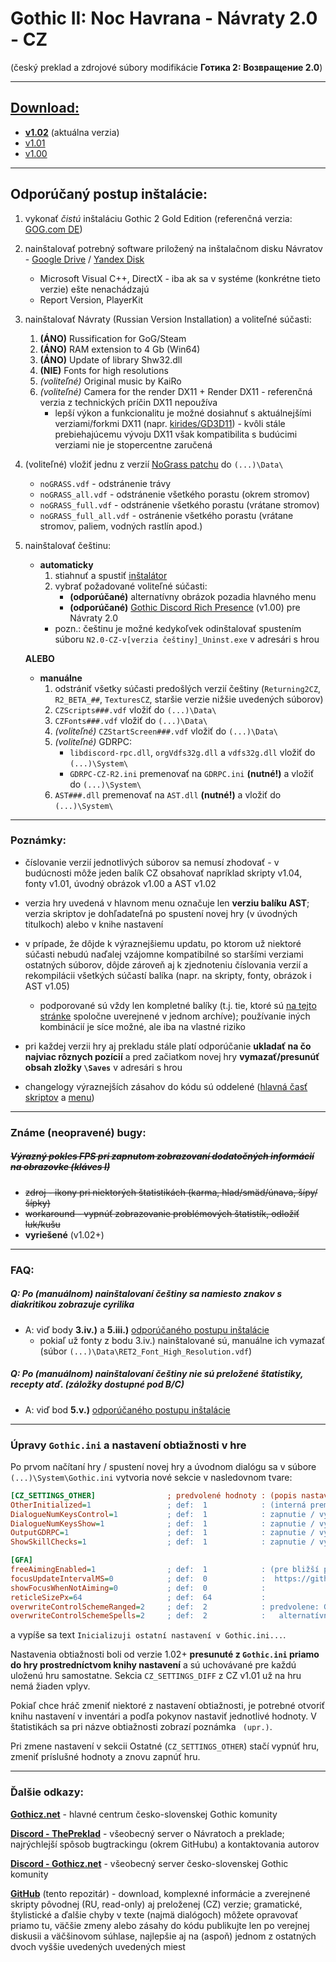 # Gothic II: Noc Havrana - Návraty 2.0 - CZ

(český preklad a zdrojové súbory modifikácie **Готика 2: Возвращение 2.0**)

---

## [Download:](https://github.com/helpo1/Navraty-CZ/releases)
- **[v1.02](https://github.com/helpo1/Navraty-CZ/releases/tag/v1.02)** (aktuálna verzia)
- [v1.01](https://github.com/helpo1/Navraty-CZ/releases/tag/v1.01)
- [v1.00](https://github.com/helpo1/Navraty-CZ/releases/tag/v1.00)

---

## Odporúčaný postup inštalácie:
1. vykonať *čistú* inštaláciu Gothic 2 Gold Edition (referenčná verzia: [GOG.com DE](https://www.gog.com/game/gothic_2_gold_edition))
2. nainštalovať potrebný software priložený na inštalačnom disku Návratov - [Google Drive](https://drive.google.com/file/d/1OymeXz9tHwRq0AQNCD3C8yp5-hvIHf7c/view) / [Yandex Disk](https://yadi.sk/d/nueDqvB43JL6Fx)
   - Microsoft Visual C++, DirectX - iba ak sa v systéme (konkrétne tieto verzie) ešte nenachádzajú
   - Report Version, PlayerKit
3. nainštalovať Návraty (Russian Version Installation) a voliteľné súčasti:
   1. **(ÁNO)** Russification for GoG/Steam
   2. **(ÁNO)** RAM extension to 4 Gb (Win64)
   3. **(ÁNO)** Update of library Shw32.dll
   4. **(NIE)** Fonts for high resolutions
   5. *(voliteľné)* Original music by KaiRo
   6. *(voliteľné)* Camera for the render DX11 + Render DX11 - referenčná verzia z technických príčin DX11 nepoužíva
      - lepší výkon a funkcionalitu je možné dosiahnuť s aktuálnejšími verziami/forkmi DX11 (napr. [kirides/GD3D11](https://github.com/kirides/GD3D11/releases)) - kvôli stále prebiehajúcemu vývoju DX11 však kompatibilita s budúcimi verziami nie je stopercentne zaručená
4. (voliteľné) vložiť jednu z verzií [NoGrass patchu](https://yadi.sk/d/uumUOh_U3GSSyL) do `(...)\Data\`
   - `noGRASS.vdf` - odstránenie trávy
   - `noGRASS_all.vdf` - odstránenie všetkého porastu (okrem stromov)
   - `noGRASS_full.vdf` - odstránenie všetkého porastu (vrátane stromov)
   - `noGRASS_full_all.vdf` - ostránenie všetkého porastu (vrátane stromov, paliem, vodných rastlín apod.)

5. nainštalovať češtinu:
   - **automaticky**
     1. stiahnuť a spustiť [inštalátor](https://github.com/helpo1/Navraty-CZ/releases/latest)
	 2. vybrať požadované voliteľné súčasti:
	    - **(odporúčané)** alternatívny obrázok pozadia hlavného menu
		- **(odporúčané)** [Gothic Discord Rich Presence](https://github.com/helpo1/GDRPC) (v1.00) pre Návraty 2.0
	   - pozn.: češtinu je možné kedykoľvek odinštalovať spustením súboru `N2.0-CZ-v[verzia češtiny]_Uninst.exe` v adresári s hrou

   **ALEBO**
   - **manuálne**
     1. odstrániť všetky súčasti predošlých verzií češtiny (`Returning2CZ`, `R2_BETA_##`, `TexturesCZ`, staršie verzie nižšie uvedených súborov)
     2. `CZScripts###.vdf` vložiť do `(...)\Data\`
     3. `CZFonts###.vdf` vložiť do `(...)\Data\`
     4. *(voliteľné)* `CZStartScreen###.vdf` vložiť do `(...)\Data\`
	 5. *(voliteľné)*  GDRPC:
        - `libdiscord-rpc.dll`, `orgVdfs32g.dll` a `vdfs32g.dll` vložiť do `(...)\System\`
		- `GDRPC-CZ-R2.ini` premenovať na `GDRPC.ini` **(nutné!)** a vložiť do `(...)\System\`
     6. `AST###.dll` premenovať na `AST.dll` **(nutné!)** a vložiť do `(...)\System\`

---

### Poznámky:

- číslovanie verzií jednotlivých súborov sa nemusí zhodovať - v budúcnosti môže jeden balík CZ obsahovať napríklad skripty v1.04, fonty v1.01, úvodný obrázok v1.00 a AST v1.02

- verzia hry uvedená v hlavnom menu označuje len **verziu balíku AST**; verzia skriptov je dohľadateľná po spustení novej hry (v úvodných titulkoch) alebo v knihe nastavení

- v prípade, že dôjde k výraznejšiemu updatu, po ktorom už niektoré súčasti nebudú naďalej vzájomne kompatibilné so staršími verziami ostatných súborov, dôjde zároveň aj k zjednoteniu číslovania verzií a rekompilácii všetkých súčastí balíka (napr. na skripty, fonty, obrázok i AST v1.05)
  - podporované sú vždy len kompletné balíky (t.j. tie, ktoré sú [na tejto stránke](#download) spoločne uverejnené v jednom archíve); používanie iných kombinácií je síce možné, ale iba na vlastné riziko

- pri každej verzii hry aj prekladu stále platí odporúčanie **ukladať na čo najviac rôznych pozícií** a pred začiatkom novej hry **vymazať/presunúť obsah zložky `\Saves`** v adresári s hrou

- changelogy výraznejších zásahov do kódu sú oddelené ([hlavná časť skriptov](/CZ-Main/CZ-Main-Changelog.txt) a [menu](/CZ-Menu/CZ-Menu-Changelog.txt))

---

### Známe (neopravené) bugy:

##### ~~Výrazný pokles FPS pri zapnutom zobrazovaní dodatočných informácií na obrazovke (kláves I)~~
- ~~zdroj - ikony pri niektorých štatistikách (karma, hlad/smäd/únava, šípy/šípky)~~
- ~~workaround - vypnúť zobrazovanie problémových štatistík, odložiť luk/kušu~~
- **vyriešené** (v1.02+)

---

### FAQ:

##### Q: Po (manuálnom) nainštalovaní češtiny sa namiesto znakov s diakritikou zobrazuje cyrilika
- A: viď body **3.iv.)** a **5.iii.)** [odporúčaného postupu inštalácie](#odporúčaný-postup-inštalácie)
  - pokiaľ už fonty z bodu 3.iv.) nainštalované sú, manuálne ich vymazať (súbor `(...)\Data\RET2_Font_High_Resolution.vdf`)

##### Q: Po (manuálnom) nainštalovaní češtiny nie sú preložené štatistiky, recepty atď. (záložky dostupné pod B/C)
- A: viď bod **5.v.)** [odporúčaného postupu inštalácie](#odporúčaný-postup-inštalácie)

---

### Úpravy `Gothic.ini` a nastavení obtiažnosti v hre
Po prvom načítaní hry / spustení novej hry a úvodnom dialógu sa v súbore `(...)\System\Gothic.ini` vytvoria nové sekcie v nasledovnom tvare:

```ini
[CZ_SETTINGS_OTHER]                ; predvolené hodnoty : (popis nastavenia)
OtherInitialized=1                 ; def:  1            : (interná premenná)
DialogueNumKeysControl=1           ; def:  1            : zapnutie / vypnutie upraveného ovládania dialógových možností číslami
DialogueNumKeysShow=1              ; def:  1            : zapnutie / vypnutie zobrazovania čísel vedľa dialógových možností
OutputGDRPC=1                      ; def:  1            : zapnutie / vypnutie Discord integrácie cez Discord Rich Presence
ShowSkillChecks=1                  ; def:  1            : zapnutie / vypnutie zobrazovania skill checkov v dialógoch

[GFA]
freeAimingEnabled=1                ; def:  1            : (pre bližší popis GFA nastavení pozri
focusUpdateIntervalMS=0            ; def:  0            :  https://github.com/szapp/GothicFreeAim/wiki/Free-Aiming#ini-settings)
showFocusWhenNotAiming=0           ; def:  0            :
reticleSizePx=64                   ; def:  64           :
overwriteControlSchemeRanged=2     ; def:  2            : predvolene: G2 schéma ovládania (mierenie pravým tlačidlom myši, streľba tlačidlom akcie; umožňuje pohyb vpred počas mierenia)
overwriteControlSchemeSpells=2     ; def:  2            :   alternatívne: G1 schéma ovládania (mierenie tlačidlom akcie, streľba tlačidlom pohybu vpred; neumožňuje pohyb vpred počas mierenia)
```

a vypíše sa text `Inicializuji ostatní nastavení v Gothic.ini...`.

Nastavenia obtiažnosti boli od verzie 1.02+ **presunuté z `Gothic.ini` priamo do hry prostredníctvom knihy nastavení** a sú uchovávané pre každú uloženú hru samostatne. Sekcia `CZ_SETTINGS_DIFF` z CZ v1.01 už na hru nemá žiaden vplyv.

Pokiaľ chce hráč zmeniť niektoré z nastavení obtiažnosti, je potrebné otvoriť knihu nastavení v inventári a podľa pokynov nastaviť jednotlivé hodnoty. V štatistikách sa pri názve obtiažnosti zobrazí poznámka ` (upr.)`.

Pri zmene nastavení v sekcii Ostatné (`CZ_SETTINGS_OTHER`) stačí vypnúť hru, zmeniť príslušné hodnoty a znovu zapnúť hru.

---

### Ďalšie odkazy:

[**Gothicz.net**](http://forum.gothicz.net/viewtopic.php?f=358&t=22017) - hlavné centrum česko-slovenskej Gothic komunity

[**Discord - ThePreklad**](https://discord.gg/m6uTbZj) - všeobecný server o Návratoch a preklade; najrýchlejší spôsob bugtrackingu (okrem GitHubu) a kontaktovania autorov

[**Discord - Gothicz.net**](https://discord.gg/uCybrpX) - všeobecný server česko-slovenskej Gothic komunity

[**GitHub**](https://github.com/helpo1/Navraty-CZ) (tento repozitár) - download, komplexné informácie a zverejnené skripty pôvodnej (RU, read-only) aj preloženej (CZ) verzie; gramatické, štylistické a ďalšie chyby v texte (najmä dialógoch) môžete opravovať priamo tu, väčšie zmeny alebo zásahy do kódu publikujte len po verejnej diskusii a väčšinovom súhlase, najlepšie aj na (aspoň) jednom z ostatných dvoch vyššie uvedených uvedených miest
